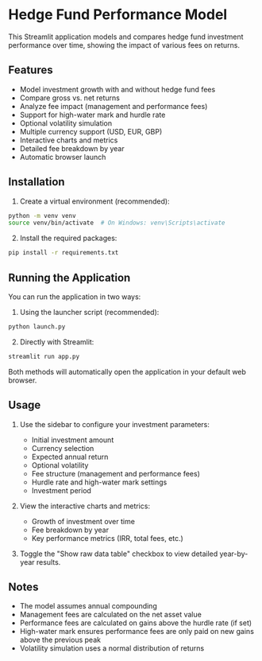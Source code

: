 # Hedge Fund Performance Model

This Streamlit application models and compares hedge fund investment performance over time, showing the impact of various fees on returns.

## Features

- Model investment growth with and without hedge fund fees
- Compare gross vs. net returns
- Analyze fee impact (management and performance fees)
- Support for high-water mark and hurdle rate
- Optional volatility simulation
- Multiple currency support (USD, EUR, GBP)
- Interactive charts and metrics
- Detailed fee breakdown by year
- Automatic browser launch

## Installation

1. Create a virtual environment (recommended):
```bash
python -m venv venv
source venv/bin/activate  # On Windows: venv\Scripts\activate
```

2. Install the required packages:
```bash
pip install -r requirements.txt
```

## Running the Application

You can run the application in two ways:

1. Using the launcher script (recommended):
```bash
python launch.py
```

2. Directly with Streamlit:
```bash
streamlit run app.py
```

Both methods will automatically open the application in your default web browser.

## Usage

1. Use the sidebar to configure your investment parameters:
   - Initial investment amount
   - Currency selection
   - Expected annual return
   - Optional volatility
   - Fee structure (management and performance fees)
   - Hurdle rate and high-water mark settings
   - Investment period

2. View the interactive charts and metrics:
   - Growth of investment over time
   - Fee breakdown by year
   - Key performance metrics (IRR, total fees, etc.)

3. Toggle the "Show raw data table" checkbox to view detailed year-by-year results.

## Notes

- The model assumes annual compounding
- Management fees are calculated on the net asset value
- Performance fees are calculated on gains above the hurdle rate (if set)
- High-water mark ensures performance fees are only paid on new gains above the previous peak
- Volatility simulation uses a normal distribution of returns 